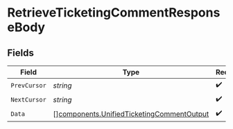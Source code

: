 # RetrieveTicketingCommentResponseBody


## Fields

| Field                                                                                                  | Type                                                                                                   | Required                                                                                               | Description                                                                                            |
| ------------------------------------------------------------------------------------------------------ | ------------------------------------------------------------------------------------------------------ | ------------------------------------------------------------------------------------------------------ | ------------------------------------------------------------------------------------------------------ |
| `PrevCursor`                                                                                           | *string*                                                                                               | :heavy_check_mark:                                                                                     | N/A                                                                                                    |
| `NextCursor`                                                                                           | *string*                                                                                               | :heavy_check_mark:                                                                                     | N/A                                                                                                    |
| `Data`                                                                                                 | [][components.UnifiedTicketingCommentOutput](../../models/components/unifiedticketingcommentoutput.md) | :heavy_check_mark:                                                                                     | N/A                                                                                                    |